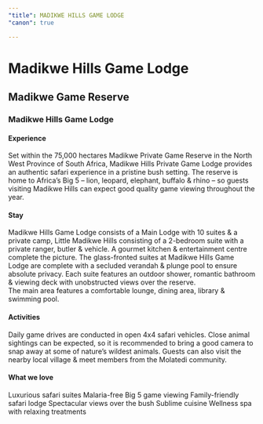 ```yaml
---
"title": MADIKWE HILLS GAME LODGE
"canon": true

---
```


# Madikwe Hills Game Lodge
## Madikwe Game Reserve
### Madikwe Hills Game Lodge

#### Experience
Set within the 75,000 hectares Madikwe Private Game Reserve in the North West Province of South Africa, Madikwe Hills Private Game Lodge provides an authentic safari experience in a pristine bush setting.
The reserve is home to Africa’s Big 5 – lion, leopard, elephant, buffalo &amp; rhino – so guests visiting Madikwe Hills can expect good quality game viewing throughout the year.

#### Stay
Madikwe Hills Game Lodge consists of a Main Lodge with 10 suites &amp; a private camp, Little Madikwe Hills consisting of a 2-bedroom suite with a private ranger, butler &amp; vehicle.  A gourmet kitchen &amp; entertainment centre complete the picture. 
The glass-fronted suites at Madikwe Hills Game Lodge are complete with a secluded verandah &amp; plunge pool to ensure absolute privacy.  Each suite features an outdoor shower, romantic bathroom &amp; viewing deck with unobstructed views over the reserve.  
The main area features a comfortable lounge, dining area, library &amp; swimming pool.

#### Activities
Daily game drives are conducted in open 4x4 safari vehicles.  Close animal sightings can be expected, so it is recommended to bring a good camera to snap away at some of nature’s wildest animals.
Guests can also visit the nearby local village &amp; meet members from the Molatedi community.


#### What we love
Luxurious safari suites
Malaria-free Big 5 game viewing
Family-friendly safari lodge
Spectacular views over the bush
Sublime cuisine
Wellness spa with relaxing treatments